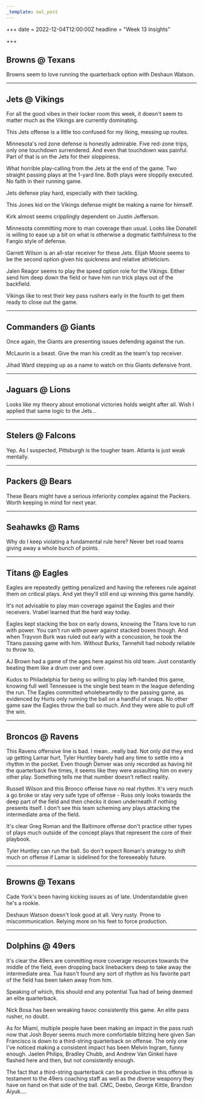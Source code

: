 ```yaml
---
_template: owl_post
---
```


+++
date = 2022-12-04T12:00:00Z
headline = "Week 13 Insights"

+++
## Browns @ Texans

Browns seem to love running the quarterback option with Deshaun Watson.

***

## Jets @ Vikings

For all the good vibes in their locker room this week, it doesn't seem to matter much as the Vikings are currently dominating.

This Jets offense is a little too confused for my liking, messing up routes.

Minnesota's red zone defense is honestly admirable. Five red-zone trips, only one touchdown surrendered. And even that touchdown was painful. Part of that is on the Jets for their sloppiness.

What horrible play-calling from the Jets at the end of the game. Two straight passing plays at the 1-yard line. Both plays were sloppily executed. No faith in their running game.

Jets defense play hard, especially with their tackling.

This Jones kid on the Vikings defense might be making a name for himself.

Kirk almost seems cripplingly dependent on Justin Jefferson.

Minnesota committing more to man coverage than usual. Looks like Donatell is willing to ease up a bit on what is otherwise a dogmatic faithfulness to the Fangio style of defense.

Garrett Wilson is an all-star receiver for these Jets. Elijah Moore seems to be the second option given his quickness and relative athleticism.

Jalen Reagor seems to play the speed option role for the Vikings. Either send him deep down the field or have him run trick plays out of the backfield.

Vikings like to rest their key pass rushers early in the fourth to get them ready to close out the game. 

***

## Commanders @ Giants

Once again, the Giants are presenting issues defending against the run.

McLaurin is a beast. Give the man his credit as the team's top receiver.

Jihad Ward stepping up as a name to watch on this Giants defensive front.

***

## Jaguars @ Lions

Looks like my theory about emotional victories holds weight after all. Wish I applied that same logic to the Jets...

***

## Stelers @ Falcons

Yep. As I suspected, Pittsburgh is the tougher team. Atlanta is just weak mentally.

***

## Packers @ Bears

These Bears might have a serious inferiority complex against the Packers. Worth keeping in mind for next year.

***

## Seahawks @ Rams

Why do I keep violating a fundamental rule here? Never bet road teams giving away a whole bunch of points.

***

## Titans @ Eagles

Eagles are repeatedly getting penalized and having the referees rule against them on critical plays. And yet they'll still end up winning this game handily.

It's not advisable to play man coverage against the Eagles and their receivers. Vrabel learned that the hard way today.

Eagles kept stacking the box on early downs, knowing the Titans love to run with power. You can't run with power against stacked boxes though. And when Trayvon Burk was ruled out early with a concussion, he took the Titans passing game with him. Without Burks, Tannehill had nobody reliable to throw to.

AJ Brown had a game of the ages here against his old team. Just constantly beating them like a drum over and over.

Kudos to Philadelphia for being so willing to play left-handed this game, knowing full well Tennessee is the single best team in the league defending the run. The Eagles committed wholeheartedly to the passing game, as evidenced by Hurts only running the ball on a handful of snaps. No other game saw the Eagles throw the ball so much. And they were able to pull off the win.

***

## Broncos @ Ravens

This Ravens offensive line is bad. I mean...really bad. Not only did they end up getting Lamar hurt, Tyler Huntley barely had any time to settle into a rhythm in the pocket. Even though Denver was only recorded as having hit the quarterback five times, it seems like they were assaulting him on every other play. Something tells me that number doesn't reflect reality.

Russell Wilson and this Bronco offense have no real rhythm. It's very much a go broke or stay very safe type of offense - Russ only looks towards the deep part of the field and then checks it down underneath if nothing presents itself. I don't see this team scheming any plays attacking the intermediate area of the field.

It's clear Greg Roman and the Baltimore offense don't practice other types of plays much outside of the concept plays that represent the core of their playbook.

Tyler Huntley can run the ball. So don't expect Roman's strategy to shift much on offense if Lamar is sidelined for the foreseeably future.

***

## Browns @ Texans

Cade York's been having kicking issues as of late. Understandable given he's a rookie.

Deshaun Watson doesn't look good at all. Very rusty. Prone to miscommunication. Relying more on his feet to force production.

***

## Dolphins @ 49ers

It's clear the 49ers are committing more coverage resources towards the middle of the field, even dropping back linebackers deep to take away the intermediate area. Tua hasn't found any sort of rhythm as his favorite part of the field has been taken away from him.

Speaking of which, this should end any potential Tua had of being deemed an elite quarterback.

Nick Bosa has been wreaking havoc consistently this game. An elite pass rusher, no doubt.

As for Miami, multiple people have been making an impact in the pass rush now that Josh Boyer seems much more comfortable blitzing here given San Francisco is down to a third-string quarterback on offense. The only one I've noticed making a consistent impact has been Melvin Ingram, funny enough. Jaelen Philips, Bradley Chubb, and Andrew Van Ginkel have flashed here and then, but not consistently enough. 

The fact that a third-string quarterback can be productive in this offense is testament to the 49ers coaching staff as well as the diverse weaponry they have on hand on that side of the ball. CMC, Deebo, George Kittle, Brandon Aiyuk....
